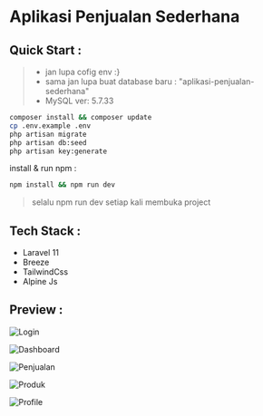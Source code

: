 # Aplikasi Penjualan Sederhana

## Quick Start :
> - jan lupa cofig env :}
> - sama jan lupa buat database baru : "aplikasi-penjualan-sederhana"
> - MySQL ver: 5.7.33

``` bash
composer install && composer update
cp .env.example .env
php artisan migrate
php artisan db:seed
php artisan key:generate
```
install & run npm :
``` bash
npm install && npm run dev
```
> selalu npm run dev setiap kali membuka project

## Tech Stack :
- Laravel 11
- Breeze
- TailwindCss 
- Alpine Js

## Preview :

![Login](https://github.com/user-attachments/assets/595a46fa-c47f-4543-9ab0-fd65b7ce147c)

![Dashboard](https://github.com/user-attachments/assets/e9d8591d-9e5b-46d3-8db1-4064af97b235)

![Penjualan](https://github.com/user-attachments/assets/f35eb948-58fb-46c0-94fb-631363da458a)

![Produk](https://github.com/user-attachments/assets/0f62cea4-12ec-45b3-9825-82948f8d94d9)

![Profile](https://github.com/user-attachments/assets/4f9c1c7d-9503-4512-b21d-9c1174086ec0)

